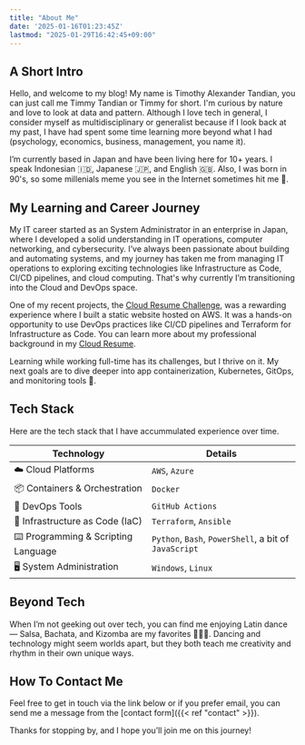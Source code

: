 ```yaml
---
title: "About Me"
date: '2025-01-16T01:23:45Z'
lastmod: "2025-01-29T16:42:45+09:00"
---
```



## A Short Intro

Hello, and welcome to my blog! My name is Timothy Alexander Tandian, you can just call me Timmy Tandian or Timmy for short. I'm curious by nature and love to look at data and pattern. Although I love tech in general, I consider myself as multidisciplinary or generalist because if I look back at my past, I have had spent some time learning more beyond what I had (psychology, economics, business, management, you name it).

I’m currently based in Japan and have been living here for 10+ years. I speak Indonesian :indonesia:, Japanese :jp:, and English :gb:. Also, I was born in 90's, so some millenials meme you see in the Internet sometimes hit me :hand_over_mouth:. 

## My Learning and Career Journey

My IT career started as an System Administrator in an enterprise in Japan, where I developed a solid understanding in IT operations, computer networking, and cybersecurity. I’ve always been passionate about building and automating systems, and my journey has taken me from managing IT operations to exploring exciting technologies like Infrastructure as Code, CI/CD pipelines, and cloud computing. That's why currently I’m transitioning into the Cloud and DevOps space.

One of my recent projects, the [Cloud Resume Challenge](https://cloudresumechallenge.dev/docs/faq/), was a rewarding experience where I built a static website hosted on AWS. It was a hands-on opportunity to use DevOps practices like CI/CD pipelines and Terraform for Infrastructure as Code. You can learn more about my professional background in my [Cloud Resume](https://timmytandian.com).

Learning while working full-time has its challenges, but I thrive on it. My next goals are to dive deeper into app containerization, Kubernetes, GitOps, and monitoring tools :rocket:.

## Tech Stack

Here are the tech stack that I have accummulated experience over time.

| Technology                                  | Details                           |
| ------------------------------------------- | --------------------------------- |
| :cloud: Cloud Platforms                     | `AWS`, `Azure`                    |
| :package: Containers & Orchestration        | `Docker`                          |
| :wrench: DevOps Tools                       | `GitHub Actions`                  |
| :scroll: Infrastructure as Code (IaC)       | `Terraform`, `Ansible`            |
| :keyboard: Programming & Scripting Language | `Python`, `Bash`, `PowerShell`, a bit of `JavaScript` |
| :desktop_computer: System Administration    | `Windows`, `Linux`                |


## Beyond Tech

When I’m not geeking out over tech, you can find me enjoying Latin dance — Salsa, Bachata, and Kizomba are my favorites :man_dancing::mirror_ball::woman_dancing:. Dancing and technology might seem worlds apart, but they both teach me creativity and rhythm in their own unique ways.

## How To Contact Me
Feel free to get in touch via the link below or if you prefer email, you can send me a message from the [contact form]({{< ref "contact" >}}).

Thanks for stopping by, and I hope you’ll join me on this journey!
